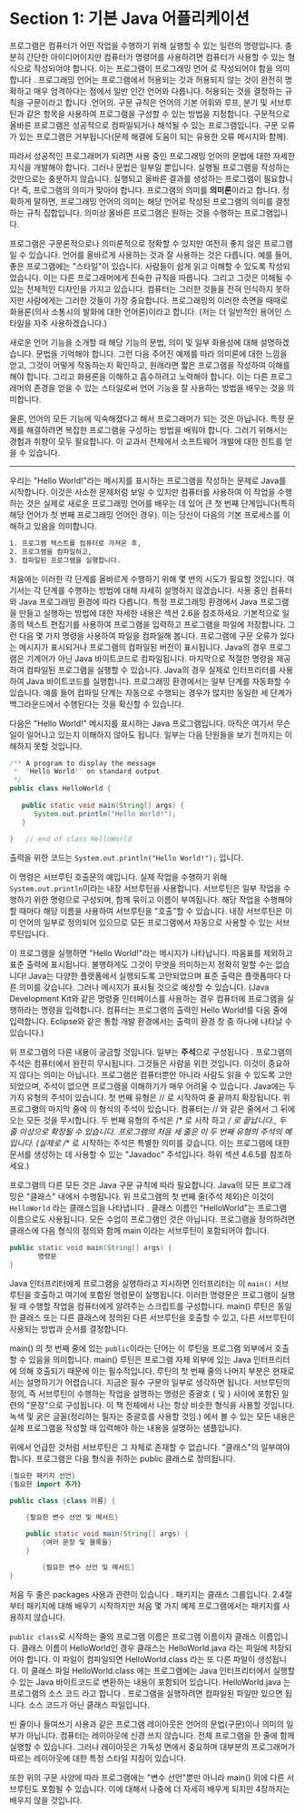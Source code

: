 # Section 1: 기본 Java 어플리케이션

프로그램은 컴퓨터가 어떤 작업을 수행하기 위해 실행할 수 있는 일련의 명령입니다. 충분히 간단한 아이디어이지만 컴퓨터가 명령어를 사용하려면 컴퓨터가 사용할 수 있는 형식으로 작성되어야 합니다. 이는 프로그램이 프로그래밍 언어 로 작성되어야 함을 의미합니다 . 프로그래밍 언어는 프로그램에서 허용되는 것과 허용되지 않는 것이 완전히 명확하고 매우 엄격하다는 점에서 일반 인간 언어와 다릅니다. 허용되는 것을 결정하는 규칙을 구문이라고 합니다 .언어의. 구문 규칙은 언어의 기본 어휘와 루프, 분기 및 서브루틴과 같은 항목을 사용하여 프로그램을 구성할 수 있는 방법을 지정합니다. 구문적으로 올바른 프로그램은 성공적으로 컴파일되거나 해석될 수 있는 프로그램입니다. 구문 오류가 있는 프로그램은 거부됩니다(문제 해결에 도움이 되는 유용한 오류 메시지와 함께).

따라서 성공적인 프로그래머가 되려면 사용 중인 프로그래밍 언어의 문법에 대한 자세한 지식을 개발해야 합니다. 그러나 문법은 일부일 뿐입니다. 실행될 프로그램을 작성하는 것만으로는 충분하지 않습니다. 실행되고 올바른 결과를 생성하는 프로그램이 필요합니다! 즉, 프로그램의 의미가 맞아야 합니다. 프로그램의 의미를 **의미론**이라고 합니다. 정확하게 말하면, 프로그래밍 언어의 의미는 해당 언어로 작성된 프로그램의 의미를 결정하는 규칙 집합입니다. 의미상 올바른 프로그램은 원하는 것을 수행하는 프로그램입니다.

프로그램은 구문론적으로나 의미론적으로 정확할 수 있지만 여전히 좋지 않은 프로그램일 수 있습니다. 언어를 올바르게 사용하는 것과 잘 사용하는 것은 다릅니다. 예를 들어, 좋은 프로그램에는 "스타일"이 있습니다. 사람들이 쉽게 읽고 이해할 수 있도록 작성되었습니다. 이는 다른 프로그래머에게 친숙한 규칙을 따릅니다. 그리고 그것은 이해될 수 있는 전체적인 디자인을 가지고 있습니다. 컴퓨터는 그러한 것들을 전혀 인식하지 못하지만 사람에게는 그러한 것들이 가장 중요합니다. 프로그래밍의 이러한 측면을 때때로 화용론(의사 소통시의 발화에 대한 언어론)이라고 합니다. (저는 더 일반적인 용어인 스타일을 자주 사용하겠습니다.)

새로운 언어 기능을 소개할 때 해당 기능의 문법, 의미 및 일부 화용성에 대해 설명하겠습니다. 문법을 기억해야 합니다. 그런 다음 주어진 예제를 따라 의미론에 대한 느낌을 얻고, 그것이 어떻게 작동하는지 확인하고, 원래라면 짧은 프로그램을 작성하여 이해를 해야 합니다. 그리고 화용론을 이해하고 흡수하려고 노력해야 합니다. 이는 다른 프로그래머의 존경을 얻을 수 있는 스타일로써 언어 기능을 잘 사용하는 방법을 배우는 것을 의미합니다.

물론, 언어의 모든 기능에 익숙해졌다고 해서 프로그래머가 되는 것은 아닙니다. 특정 문제를 해결하려면 복잡한 프로그램을 구성하는 방법을 배워야 합니다. 그러기 위해서는 경험과 취향이 모두 필요합니다. 이 교과서 전체에서 소프트웨어 개발에 대한 힌트를 얻을 수 있습니다.

<hr>

우리는 "Hello World!"라는 메시지를 표시하는 프로그램을 작성하는 문제로 Java를 시작합니다. 이것은 사소한 문제처럼 보일 수 있지만 컴퓨터를 사용하여 이 작업을 수행하는 것은 실제로 새로운 프로그래밍 언어를 배우는 데 있어 큰 첫 번째 단계입니다(특히 해당 언어가 첫 번째 프로그래밍 언어인 경우). 이는 당신이 다음의 기본 프로세스를 이해하고 있음을 의미합니다.

```html
1. 프로그램 텍스트를 컴퓨터로 가져온 후,
2. 프로그램을 컴파일하고,
3. 컴파일된 프로그램을 실행합니다.
```

처음에는 이러한 각 단계를 올바르게 수행하기 위해 몇 번의 시도가 필요할 것입니다. 여기서는 각 단계를 수행하는 방법에 대해 자세히 설명하지 않겠습니다. 사용 중인 컴퓨터와 Java 프로그래밍 환경에 따라 다릅니다. 특정 프로그래밍 환경에서 Java 프로그램을 만들고 실행하는 방법에 대한 자세한 내용은 섹션 2.6을 참조하세요. 기본적으로 일종의 텍스트 편집기를 사용하여 프로그램을 입력하고 프로그램을 파일에 저장합니다. 그런 다음 몇 가지 명령을 사용하여 파일을 컴파일해 봅니다. 프로그램에 구문 오류가 있다는 메시지가 표시되거나 프로그램의 컴파일된 버전이 표시됩니다. Java의 경우 프로그램은 기계어가 아닌 Java 바이트코드로 컴파일됩니다. 마지막으로 적절한 명령을 제공하여 컴파일된 프로그램을 실행할 수 있습니다. Java의 경우 실제로 인터프리터를 사용하여 Java 바이트코드를 실행합니다. 프로그래밍 환경에서는 일부 단계를 자동화할 수 있습니다. 예를 들어 컴파일 단계는 자동으로 수행되는 경우가 많지만 동일한 세 단계가 백그라운드에서 수행된다는 것을 확신할 수 있습니다.

다음은 "Hello World!" 메시지를 표시하는 Java 프로그램입니다. 아직은 여기서 무슨 일이 일어나고 있는지 이해하지 않아도 됩니다. 일부는 다음 단원들을 보기 전까지는 이해하지 못할 것입니다.

```java
/** A program to display the message
 *  "Hello World!" on standard output.
 */
public class HelloWorld {
 
   public static void main(String[] args) {
      System.out.println("Hello World!");
   }
      
}   // end of class HelloWorld
```

출력을 위한 코드는 `System.out.println("Hello World!");` 입니다.

이 명령은 서브루틴 호출문의 예입니다. 실제 작업을 수행하기 위해 `System.out.println`이라는 내장 서브루틴을 사용합니다. 서브루틴은 일부 작업을 수행하기 위한 명령으로 구성되며, 함께 묶이고 이름이 부여됩니다. 해당 작업을 수행해야 할 때마다 해당 이름을 사용하여 서브루틴을 "호출"할 수 있습니다. 내장 서브루틴은 이미 언어의 일부로 정의되어 있으므로 모든 프로그램에서 자동으로 사용할 수 있는 서브루틴입니다.

이 프로그램을 실행하면 "Hello World!"라는 메시지가 나타납니다. 따옴표를 제외하고 표준 출력에 표시됩니다. 불행하게도 그것이 무엇을 의미하는지 정확히 말할 수는 없습니다! Java는 다양한 플랫폼에서 실행되도록 고안되었으며 표준 출력은 플랫폼마다 다른 의미를 갖습니다. 그러나 메시지가 표시될 것으로 예상할 수 있습니다. (Java Development Kit와 같은 명령줄 인터페이스를 사용하는 경우 컴퓨터에 프로그램을 실행하라는 명령을 입력합니다. 컴퓨터는 프로그램의 출력인 Hello World!를 다음 줄에 입력합니다. Eclipse와 같은 통합 개발 환경에서는 출력이 환경 창 중 하나에 나타날 수 있습니다.)

위 프로그램의 다른 내용이 궁금할 것입니다. 일부는 **주석**으로 구성됩니다 . 프로그램의 주석은 컴퓨터에서 완전히 무시됩니다. 그것들은 사람을 위한 것입니다. 이것이 중요하지 않다는 의미는 아닙니다. 프로그램은 컴퓨터뿐만 아니라 사람도 읽을 수 있도록 고안되었으며, 주석이 없으면 프로그램을 이해하기가 매우 어려울 수 있습니다. Java에는 두 가지 유형의 주석이 있습니다. 첫 번째 유형은 // 로 시작하여 줄 끝까지 확장됩니다. 위 프로그램의 마지막 줄에 이 형식의 주석이 있습니다. 컴퓨터는 // 와 같은 줄에서 그 뒤에 오는 모든 것을 무시합니다. 두 번째 유형의 주석은 /* 로 시작 하고 */ 로 끝납니다., 두 줄 이상으로 확장될 수 있습니다. 프로그램의 처음 세 줄은 이 두 번째 유형의 주석의 예입니다. (실제로 /** 로 시작하는 주석은 특별한 의미를 갖습니다. 이는 프로그램에 대한 문서를 생성하는 데 사용할 수 있는 "Javadoc" 주석입니다. 하위 섹션 4.6.5를 참조하세요.)

프로그램의 다른 모든 것은 Java 구문 규칙에 따라 필요합니다. Java의 모든 프로그래밍은 "클래스" 내에서 수행됩니다. 위 프로그램의 첫 번째 줄(주석 제외)은 이것이 `HelloWorld` 라는 클래스임을 나타냅니다 . 클래스 이름인 "HelloWorld"는 프로그램 이름으로도 사용됩니다. 모든 수업이 프로그램인 것은 아닙니다. 프로그램을 정의하려면 클래스에 다음 형식의 정의와 함께 main 이라는 서브루틴이 포함되어야 합니다.

```java
public static void main(String[] args) {
       명령문 
}
```

Java 인터프리터에게 프로그램을 실행하라고 지시하면 인터프리터는 이 `main()` 서브루틴을 호출하고 여기에 포함된 명령문이 실행됩니다. 이러한 명령문은 프로그램이 실행될 때 수행할 작업을 컴퓨터에게 알려주는 스크립트를 구성합니다. main() 루틴은 동일한 클래스 또는 다른 클래스에 정의된 다른 서브루틴을 호출할 수 있고, 다른 서브루틴이 사용되는 방법과 순서를 결정합니다.

main() 의 첫 번째 줄에 있는 `public`이라는 단어는 이 루틴을 프로그램 외부에서 호출할 수 있음을 의미합니다. main() 루틴은 프로그램 자체 외부에 있는 Java 인터프리터에 의해 호출되기 때문에 이는 필수적입니다. 루틴의 첫 번째 줄의 나머지 부분은 현재로서는 설명하기가 어렵습니다. 지금은 필수 구문의 일부로 생각하면 됩니다. 서브루틴의 정의, 즉 서브루틴이 수행하는 작업을 설명하는 명령은 중괄호 { 및  } 사이에 포함된 일련의 "문장"으로 구성됩니다. 이 책 전체에서 나는 항상 비슷한 형식을 사용할 것입니다. 녹색 및 굵은 글꼴(정리하는 필자는 중괄호를 사용할 것임.) 에서 볼 수 있는 모든 내용은 실제 프로그램을 작성할 때 입력해야 하는 내용을 설명하는 샘플입니다.

위에서 언급한 것처럼 서브루틴은 그 자체로 존재할 수 없습니다. "클래스"의 일부여야 합니다. 프로그램은 다음 형식을 취하는 public 클래스로 정의됩니다.

```java
{필요한 패키지 선언}
{필요한 import 추가}

public class {class 이름} {

    {필요한 변수 선언 및 메서드}
    
    public static void main(String[] args) {
        {여러 문장 및 블록들}
    }

        {필요한 변수 선언 및 메서드}
}
```

처음 두 줄은 packages 사용과 관련이 있습니다 . 패키지는 클래스 그룹입니다. 2.4절 부터 패키지에 대해 배우기 시작하지만 처음 몇 가지 예제 프로그램에서는 패키지를 사용하지 않습니다.

`public class`로 시작하는 줄의 프로그램 이름은 프로그램 이름이자 클래스 이름입니다. 클래스 이름이 HelloWorld인 경우 클래스는 HelloWorld.java 라는 파일에 저장되어야 합니다. 이 파일이 컴파일되면 HelloWorld.class 라는 또 다른 파일이 생성됩니다. 이 클래스 파일 HelloWorld.class 에는 프로그램에는 Java 인터프리터에서 실행할 수 있는 Java 바이트코드로 변환하는 내용이 포함되어 있습니다. HelloWorld.java 는 프로그램의 소스 코드 라고 합니다 . 프로그램을 실행하려면 컴파일된 파일만 있으면 됩니다. 소스 코드가 아닌 클래스 파일입니다.

빈 줄이나 들여쓰기 사용과 같은 프로그램 레이아웃은 언어의 문법(구문)이나 의미의 일부가 아닙니다. 컴퓨터는 레이아웃에 신경 쓰지 않습니다. 전체 프로그램을 한 줄에 함께 실행할 수 있습니다. 그러나 레이아웃은 가독성 면에서 중요하며 대부분의 프로그래머가 따르는 레이아웃에 대한 특정 스타일 지침이 있습니다.

또한 위의 구문 사양에 따라 프로그램에는 "변수 선언"뿐만 아니라 main() 외에 다른 서브루틴도 포함될 수 있습니다. 이에 대해서 나중에 더 자세히 배우게 되지만 4장까지는 배우지 않을 것입니다.